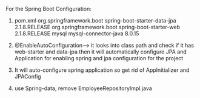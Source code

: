 

For the Spring Boot Configuration:

1. pom.xml
	<dependency>
			<groupId>org.springframework.boot</groupId>
			<artifactId>spring-boot-starter-data-jpa</artifactId>
			<version>2.1.8.RELEASE</version>
		</dependency>
		<dependency>
			<groupId>org.springframework.boot</groupId>
			<artifactId>spring-boot-starter-web</artifactId>
			<version>2.1.8.RELEASE</version>
		</dependency>
		<dependency>
			<groupId>mysql</groupId>
			<artifactId>mysql-connector-java</artifactId>
			<version>8.0.15</version>
		</dependency>
		
2. @EnableAutoConfiguration--> it looks into class path and check if it has web-starter and data-jpa then it will 	automatically configure JPA and Application for enabling spring and jpa configuration for the project

3. It will auto-configure spring application so get rid of AppInitializer and JPAConfig

4. use Spring-data, remove EmployeeRepositoryImpl.java
